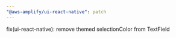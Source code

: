 ```yaml
---
"@aws-amplify/ui-react-native": patch
---
```


fix(ui-react-native): remove themed selectionColor from TextField
